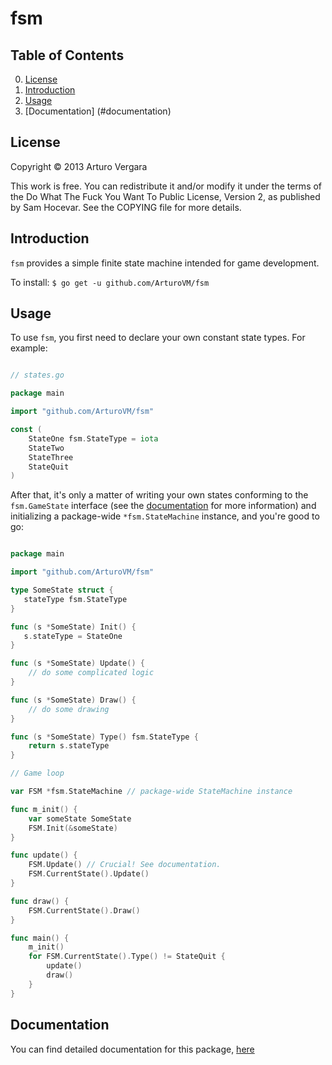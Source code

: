 # fsm

## Table of Contents

0. [License](#license)
1. [Introduction](#introduction)
2. [Usage](#usage)
3. [Documentation] (#documentation)

## License

Copyright © 2013 Arturo Vergara

This work is free. You can redistribute it and/or modify it under the
terms of the Do What The Fuck You Want To Public License, Version 2,
as published by Sam Hocevar. See the COPYING file for more details.

## Introduction

`fsm` provides a simple finite state machine intended for game development.

To install: `$ go get -u github.com/ArturoVM/fsm`

## Usage

To use `fsm`, you first need to declare your own constant state types. For example:

```go

// states.go

package main

import "github.com/ArturoVM/fsm"

const (
    StateOne fsm.StateType = iota
    StateTwo
    StateThree
    StateQuit
)

```

After that, it's only a matter of writing your own states conforming to the `fsm.GameState` interface (see the [documentation](#documentation) for more information) and initializing a package-wide `*fsm.StateMachine` instance, and you're good to go:

```go

package main

import "github.com/ArturoVM/fsm"

type SomeState struct {
   stateType fsm.StateType
}

func (s *SomeState) Init() {
   s.stateType = StateOne
}

func (s *SomeState) Update() {
    // do some complicated logic
}

func (s *SomeState) Draw() {
    // do some drawing
}

func (s *SomeState) Type() fsm.StateType {
    return s.stateType
}

// Game loop

var FSM *fsm.StateMachine // package-wide StateMachine instance

func m_init() {
    var someState SomeState
    FSM.Init(&someState)
}

func update() {
    FSM.Update() // Crucial! See documentation.
    FSM.CurrentState().Update()
}

func draw() {
    FSM.CurrentState().Draw()
}

func main() {
    m_init()
    for FSM.CurrentState().Type() != StateQuit {
        update()
        draw()
    }
}

```

## Documentation

You can find detailed documentation for this package, [here](http://godoc.org/github.com/ArturoVM/fsm)
